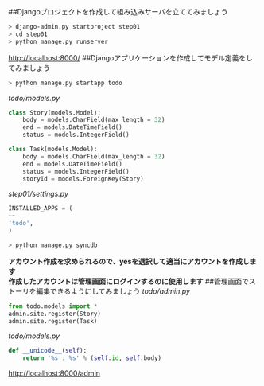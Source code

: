 ##Djangoプロジェクトを作成して組み込みサーバを立ててみましょう
```Bash
> django-admin.py startproject step01
> cd step01
> python manage.py runserver
```
[http://localhost:8000/](http://localhost:8000/)
##Djangoアプリケーションを作成してモデル定義をしてみましょう
```Bash
> python manage.py startapp todo
```
*todo/models.py*
```Python
class Story(models.Model):
    body = models.CharField(max_length = 32)
    end = models.DateTimeField()
    status = models.IntegerField()

class Task(models.Model):
    body = models.CharField(max_length = 32)
    end = models.DateTimeField()
    status = models.IntegerField()
    storyId = models.ForeignKey(Story)
```
*step01/settings.py*
```Python
INSTALLED_APPS = (
~~
'todo',
)
```
```Bash
> python manage.py syncdb
```
**アカウント作成を求められるので、yesを選択して適当にアカウントを作成します**  
**作成したアカウントは管理画面にログインするのに使用します**
##管理画面でストーリを編集できるようにしてみましょう
*todo/admin.py*
```Python
from todo.models import *
admin.site.register(Story)
admin.site.register(Task)
```
*todo/models.py*
```Python
def __unicode__(self):
    return '%s : %s' % (self.id, self.body)
```
[http://localhost:8000/admin](http://localhost:8000/admin)
